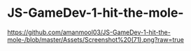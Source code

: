 # JS-GameDev-1-hit-the-mole-
https://github.com/amanmool03/JS-GameDev-1-hit-the-mole-/blob/master/Assets/Screenshot%20(71).png?raw=true
